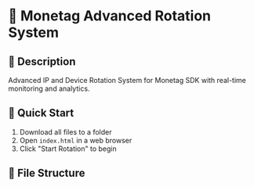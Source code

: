 # 🔄 Monetag Advanced Rotation System

## 📖 Description
Advanced IP and Device Rotation System for Monetag SDK with real-time monitoring and analytics.

## 🚀 Quick Start
1. Download all files to a folder
2. Open `index.html` in a web browser
3. Click "Start Rotation" to begin

## 📁 File Structure
